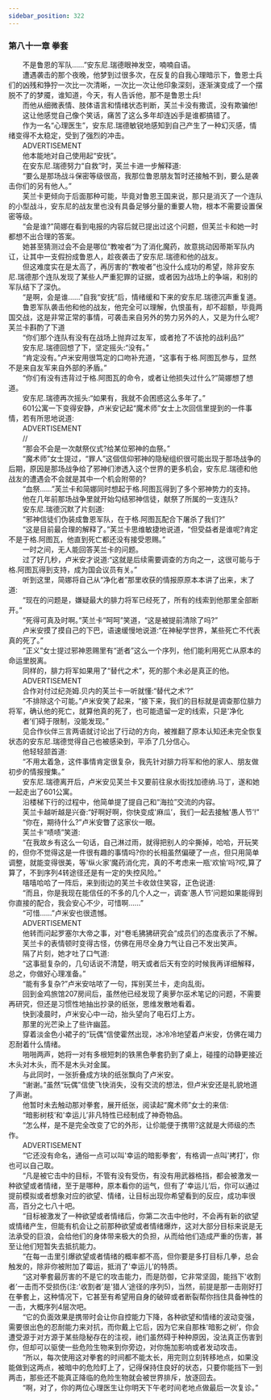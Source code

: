 ```yaml
---
sidebar_position: 322
---
```

### 第八十一章 拳套  


　　不是鲁恩的军队……”安东尼.瑞德眼神发空，喃喃自语。  
　　遭遇袭击的那个夜晚，他梦到过很多次，在反复的自我心理暗示下，鲁恩士兵们的凶残和狰狞一次比一次清晰，一次比一次让他印象深刻，逐渐演变成了一个摆脱不了的梦魇，谁知道，今天，有人告诉他，那不是鲁恩士兵!  
　　而他从细微表情、肢体语言和情绪状态判断，芙兰卡没有撒谎，没有欺骗他!  
　　这让他感觉自己像个笑话，痛苦了这么多年却连凶手是谁都搞错了。  
　　作为一名“心理医生”，安东尼.瑞德敏锐地感知到自己产生了一种幻灭感，情绪变得不太稳定，受到了强烈的冲击。  
　　ADVERTISEMENT  
　　他本能地对自己使用起“安抚”。  
　　在安东尼.瑞德努力“自救”时，芙兰卡进一步解释道:  
　　“要么是那场战斗保密等级很高，我那位鲁恩朋友暂时还接触不到，要么是袭击你们的另有他人。”  
　　芙兰卡更倾向于后面那种可能，毕竟对鲁恩王国来说，那只是消灭了一个连队的小型战斗，安东尼的战友里也没有具备足够分量的重要人物，根本不需要设置保密等级。  
　　“会是谁?”简娜在看到电报的内容后就已提出过这个问题，但芙兰卡和她一时都想不出合理的答案。  
　　她甚至猜测过会不会是哪位“教唆者”为了消化魔药，故意挑动因蒂斯军队内讧，让其中一支假扮成鲁恩人，趁夜袭击了安东尼.瑞德和他的战友。  
　　但这难度实在是太高了，再厉害的“教唆者”也没什么成功的希望，除非安东尼.瑞德那个连队发现了某些人严重犯罪的证据，或者因为战场上的争端，和别的军队结下了深仇。  
　　“是啊，会是谁……”自我“安抚”后，情绪缓和下来的安东尼.瑞德沉声重复道。  
　　鲁恩军队袭击他和他的战友，他完全可以理解，仇恨虽有，却不超额，毕竟两国交战，这是非常正常的事情，可袭击来自另外的势力另外的人，又是为什么呢?芙兰卡斟酌了下道  
　　“你们那个连队有没有在战场上抛弃过友军，或者抢了不该抢的战利品?”  
　　安东尼.瑞德回想了下，坚定摇头:“没有。”  
　　“肯定没有。”卢米安用很笃定的口吻补充道，“这事有于格.阿图瓦参与，显然不是来自友军来自外部的矛盾。”  
　　“你们有没有违背过于格.阿图瓦的命令，或者让他损失过什么?”简娜想了想道。  
　　安东尼.瑞德再次摇头:“如果有，我就不会困惑这么多年了。”  
　　601公寓一下变得安静，卢米安记起“魔术师”女士上次回信里提到的一件事情，若有所思地说道:  
　　ADVERTISEMENT  
　　//  
　　“那会不会是一次献祭仪式?给某位邪神的血祭。”  
　　“魔术师”女士提过，“罪人”这個信仰邪神的隐秘组织很可能出现于那场战争的后期，原因是那场战争给了邪神们渗透入这个世界的更多机会，安东尼.瑞德和他战友的遭遇会不会就是其中一个机会附带的?  
　　“血祭……”芙兰卡和简娜同时想起于格.阿图瓦得到了多个邪神势力的支持。  
　　他在几年前那场战争里就开始勾结邪神信徒，献祭了所属的一支连队?  
　　安东尼.瑞德沉默了片刻道:  
　　“邪神信徒们伪装成鲁恩军队，在于格.阿图瓦配合下屠杀了我们?”  
　　“这是目前最合理的解释了。”芙兰卡思维敏捷地说道，“但受益者是谁呢?肯定不是于格.阿图瓦，他直到死亡都还没有接受恩赐。”  
　　一时之间，无人能回答芙兰卡的问题。  
　　过了好几秒，卢米安才说道:“这就是后续需要调查的方向之一，这很可能与于格.阿图瓦得到支持，成为国会议员有关。”  
　　听到这里，简娜将自己从“净化者”那里收获的情报原原本本讲了出来，末了道:  
　　“现在的问题是，嫌疑最大的腓力将军已经死了，所有的线索到他那里全部断开。”  
　　“死得可真及时啊。”芙兰卡“呵呵”笑道，“这是被提前清除了吗?”  
　　卢米安摸了摸自己的下巴，语速缓慢地说道:“在神秘学世界，某些死亡不代表真的死了。”  
　　“正义”女士提过邪神恩赐里有“逝者”这么一个序列，他们能利用死亡从原本的命运里脱离。  
　　同样的，腓力将军如果用了“替代之术”，死的那个未必是真正的他。  
　　ADVERTISEMENT  
　　合作对付过纪尧姆.贝内的芙兰卡一听就懂:“替代之术’?”  
　　“不排除这个可能。”卢米安笑了起来，“接下来，我们的目标就是调查那位腓力将军，确认他的死亡，就算他真的死了，也可能遗留一定的线索，只是'净化  
　　者’们碍于限制，没能发现。”  
　　见合作伙伴三言两语就讨论出了行动的方向，被推翻了原本认知还未完全恢复状态的安东尼.瑞德觉得自己也被感染到，平添了几分信心。  
　　他轻轻颔首道:  
　　“不用太着急，这件事情肯定很复杂，我先针对腓力将军和他的家人、朋友做初步的情报搜集。”  
　　安东尼.瑞德离开后，卢米安见芙兰卡又要前往泉水街找加德纳.马丁，遂和她一起走出了601公寓。  
　　沿楼梯下行的过程中，他简单提了提自己和“海拉”交流的内容。  
　　芙兰卡越听越是兴奋:“好啊好啊，你快变成'麻瓜’，我们一起去接触'愚人节’!”  
　　“你在，期待什么?”卢米安瞥了这家伙一眼。  
　　芙兰卡“啧啧”笑道:  
　　“在我故乡有这么一句话，自己淋过雨，就得把别人的伞撕掉，哈哈，开玩笑的，但你不觉得这是一件很有趣的事情吗?你的长相虽然偏硬了一点，但只用简单调整，就能变得很美，等'纵火家’魔药消化完，真的不考虑来一瓶'欢愉’吗?哎,算了算了，不到序列4转途径还是有一定的失控风险。”  
　　嘻嘻哈哈了一阵后，来到街边的芙兰卡收敛住笑容，正色说道:  
　　“而且，你是我现在能信任的不多的几个人之一，调查'愚人节’问题如果能得到你直接的配合，我会安心不少，可惜啊……”  
　　“可惜……”卢米安也很遗憾。  
　　ADVERTISEMENT  
　　他转而问起罗塞尔大帝之事，对“卷毛狒狒研究会”成员们的态度表示了不解。  
　　芙兰卡的表情顿时变得古怪，仿佛在用尽全身力气让自己不发出笑声。  
　　隔了片刻，她才吐了口气道:  
　　“这事挺复杂的，几句话说不清楚，明天或者后天有空的时候我再详细解释，总之，你做好心理准备。”  
　　“能有多复杂?”卢米安咕哝了一句，挥别芙兰卡，走向乱街。  
　　回到金鸡旅馆207房间后，虽然他已经发现了奥萝尔巫术笔记的问题，不需要再研究，但还是习惯性地抽出抄录的纸张，思维发散地看着。  
　　快到凌晨时，卢米安心中一动，抬头望向了电石灯上方。  
　　那里的光芒染上了些许幽蓝。  
　　穿着淡金色小裙子的“玩偶”信使霍然出现，冰冷冷地望着卢米安，仿佛在竭力忍耐着什么情绪。  
　　啪啪两声，她将一对有多根短刺的铁黑色拳套扔到了桌上，碰撞的动静更接近木头对木头，而不是木头对金属。  
　　与此同时，一张折叠成方块的纸张飘向了卢米安。  
　　“谢谢。”虽然“玩偶”信使飞快消失，没有交流的想法，但卢米安还是礼貌地道了声谢。  
　　他暂时未去触动那对拳套，展开纸张，阅读起“魔术师”女士的来信:  
　　“暗影树枝’和'幸运儿’非凡特性已经制成了神奇物品。  
　　“怎么样，是不是完全改变了它的外形，让伱能便于携带?这就是大师级的杰作。  
　　ADVERTISEMENT  
　　“它还没有命名，通俗一点可以叫'幸运的暗影拳套’，有格调一点叫'拷打’，你也可以自己取。  
　　“凡是被它击中的目标，不管有没有受伤，有没有用武器格挡，都会被激发一种欲望或者情绪，至于是哪种，原本看你的运气，但有了'幸运儿’后，你可以通过提前模拟或者想象对应的欲望、情绪，让目标出现你希望看到的反应，成功率很高，百分之七八十吧。  
　　“目标被激发了一种欲望或者情绪后，你第二次击中他时，不会再有新的欲望或情绪产生，但能有机会让之前那种欲望或者情绪爆炸，这对大部分目标来说是无法承受的巨浪，会给他们的身体带来极大的负担，从而给他们造成严重的伤害，甚至让他们短暂失去抵抗能力。  
　　“在每一击里引爆欲望或者情绪的概率都不高，但你要是多打目标几拳，总会触发的，除非你被附加了霉运，抵消了'幸运儿’的特质。  
　　“这对拳套最厉害的不是它的攻击能力，而是防御，它非常坚固，能挡下'收割者’一击而不受损伤(注:'收割者’是'猎人’途径的序列5)，当然，前提是那一击刚好打在拳套上，这种情况下，它甚至有希望用自身的破碎或者断裂帮你挡住具备神性的一击，大概序列4层次吧。  
　　“它的负面效果是携带时会让你自控能力下降，各种欲望和情绪的波动变强，需要很出色的忍耐能力来对抗，而你戴上它后，因为它来自那株'暗影之树’，你会遭受源于对方源于某些隐秘存在的注视，祂们虽然碍于种种原因，没法真正伤害到你，但却可以驱使一些危险生物来到你旁边，对你施加影响或者发动攻击。  
　　“所以，每次使用这对拳套的时间都不能太长，用完则立刻转移地点，如果没能做到这两点，被暗中的危险盯上了，记得保持住良好的状态，只要你能挡下一到两击，那些还不能真正降临的危险生物就会被世界排斥，放逐回去。  
　　“啊，对了，你的两位心理医生让你明天下午老时间老地点做最后一次复诊。”  
